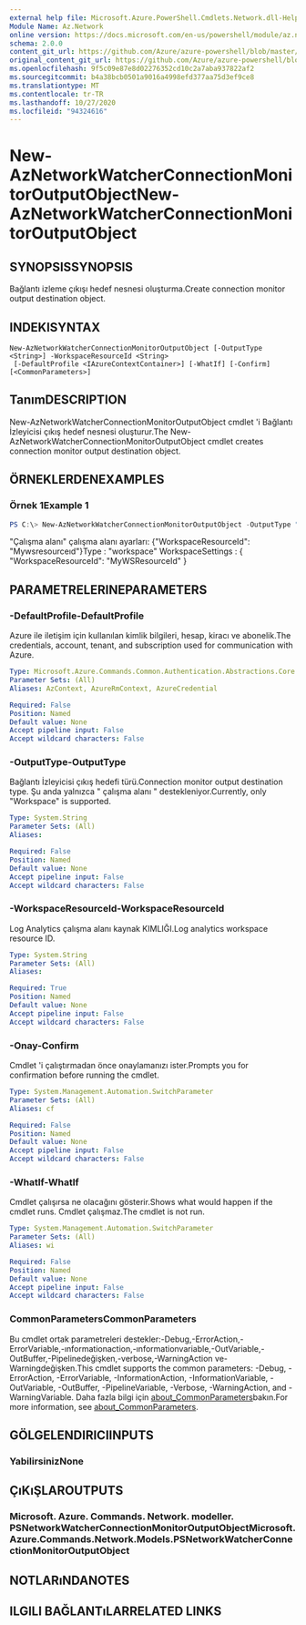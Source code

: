 ```yaml
---
external help file: Microsoft.Azure.PowerShell.Cmdlets.Network.dll-Help.xml
Module Name: Az.Network
online version: https://docs.microsoft.com/en-us/powershell/module/az.network/new-aznetworkwatcherconnectionmonitoroutputobject
schema: 2.0.0
content_git_url: https://github.com/Azure/azure-powershell/blob/master/src/Network/Network/help/New-AzNetworkWatcherConnectionMonitorOutputObject.md
original_content_git_url: https://github.com/Azure/azure-powershell/blob/master/src/Network/Network/help/New-AzNetworkWatcherConnectionMonitorOutputObject.md
ms.openlocfilehash: 9f5c09e87e8d02276352cd10c2a7aba937822af2
ms.sourcegitcommit: b4a38bcb0501a9016a4998efd377aa75d3ef9ce8
ms.translationtype: MT
ms.contentlocale: tr-TR
ms.lasthandoff: 10/27/2020
ms.locfileid: "94324616"
---
```

# <span data-ttu-id="aeb60-101">New-AzNetworkWatcherConnectionMonitorOutputObject</span><span class="sxs-lookup"><span data-stu-id="aeb60-101">New-AzNetworkWatcherConnectionMonitorOutputObject</span></span>

## <span data-ttu-id="aeb60-102">SYNOPSIS</span><span class="sxs-lookup"><span data-stu-id="aeb60-102">SYNOPSIS</span></span>
<span data-ttu-id="aeb60-103">Bağlantı izleme çıkışı hedef nesnesi oluşturma.</span><span class="sxs-lookup"><span data-stu-id="aeb60-103">Create connection monitor output destination object.</span></span>

## <span data-ttu-id="aeb60-104">INDEKI</span><span class="sxs-lookup"><span data-stu-id="aeb60-104">SYNTAX</span></span>

```
New-AzNetworkWatcherConnectionMonitorOutputObject [-OutputType <String>] -WorkspaceResourceId <String>
 [-DefaultProfile <IAzureContextContainer>] [-WhatIf] [-Confirm] [<CommonParameters>]
```

## <span data-ttu-id="aeb60-105">Tanım</span><span class="sxs-lookup"><span data-stu-id="aeb60-105">DESCRIPTION</span></span>
<span data-ttu-id="aeb60-106">New-AzNetworkWatcherConnectionMonitorOutputObject cmdlet 'i Bağlantı İzleyicisi çıkış hedef nesnesi oluşturur.</span><span class="sxs-lookup"><span data-stu-id="aeb60-106">The New-AzNetworkWatcherConnectionMonitorOutputObject cmdlet creates connection monitor output destination object.</span></span>

## <span data-ttu-id="aeb60-107">ÖRNEKLERDEN</span><span class="sxs-lookup"><span data-stu-id="aeb60-107">EXAMPLES</span></span>

### <span data-ttu-id="aeb60-108">Örnek 1</span><span class="sxs-lookup"><span data-stu-id="aeb60-108">Example 1</span></span>
```powershell
PS C:\> New-AzNetworkWatcherConnectionMonitorOutputObject -OutputType "workspace" -ResourcWorkspaceResourceId MyWSResourceId
```

<span data-ttu-id="aeb60-109">"Çalışma alanı" çalışma alanı ayarları: {"WorkspaceResourceId": "Mywsresourceıd"}</span><span class="sxs-lookup"><span data-stu-id="aeb60-109">Type              : "workspace" WorkspaceSettings : { "WorkspaceResourceId": "MyWSResourceId" }</span></span>

## <span data-ttu-id="aeb60-110">PARAMETRELERINE</span><span class="sxs-lookup"><span data-stu-id="aeb60-110">PARAMETERS</span></span>

### <span data-ttu-id="aeb60-111">-DefaultProfile</span><span class="sxs-lookup"><span data-stu-id="aeb60-111">-DefaultProfile</span></span>
<span data-ttu-id="aeb60-112">Azure ile iletişim için kullanılan kimlik bilgileri, hesap, kiracı ve abonelik.</span><span class="sxs-lookup"><span data-stu-id="aeb60-112">The credentials, account, tenant, and subscription used for communication with Azure.</span></span>

```yaml
Type: Microsoft.Azure.Commands.Common.Authentication.Abstractions.Core.IAzureContextContainer
Parameter Sets: (All)
Aliases: AzContext, AzureRmContext, AzureCredential

Required: False
Position: Named
Default value: None
Accept pipeline input: False
Accept wildcard characters: False
```

### <span data-ttu-id="aeb60-113">-OutputType</span><span class="sxs-lookup"><span data-stu-id="aeb60-113">-OutputType</span></span>
<span data-ttu-id="aeb60-114">Bağlantı İzleyicisi çıkış hedefi türü.</span><span class="sxs-lookup"><span data-stu-id="aeb60-114">Connection monitor output destination type.</span></span> <span data-ttu-id="aeb60-115">Şu anda yalnızca \" çalışma alanı \" destekleniyor.</span><span class="sxs-lookup"><span data-stu-id="aeb60-115">Currently, only \"Workspace\" is supported.</span></span>

```yaml
Type: System.String
Parameter Sets: (All)
Aliases:

Required: False
Position: Named
Default value: None
Accept pipeline input: False
Accept wildcard characters: False
```

### <span data-ttu-id="aeb60-116">-WorkspaceResourceId</span><span class="sxs-lookup"><span data-stu-id="aeb60-116">-WorkspaceResourceId</span></span>
<span data-ttu-id="aeb60-117">Log Analytics çalışma alanı kaynak KIMLIĞI.</span><span class="sxs-lookup"><span data-stu-id="aeb60-117">Log analytics workspace resource ID.</span></span>

```yaml
Type: System.String
Parameter Sets: (All)
Aliases:

Required: True
Position: Named
Default value: None
Accept pipeline input: False
Accept wildcard characters: False
```

### <span data-ttu-id="aeb60-118">-Onay</span><span class="sxs-lookup"><span data-stu-id="aeb60-118">-Confirm</span></span>
<span data-ttu-id="aeb60-119">Cmdlet 'i çalıştırmadan önce onaylamanızı ister.</span><span class="sxs-lookup"><span data-stu-id="aeb60-119">Prompts you for confirmation before running the cmdlet.</span></span>

```yaml
Type: System.Management.Automation.SwitchParameter
Parameter Sets: (All)
Aliases: cf

Required: False
Position: Named
Default value: None
Accept pipeline input: False
Accept wildcard characters: False
```

### <span data-ttu-id="aeb60-120">-WhatIf</span><span class="sxs-lookup"><span data-stu-id="aeb60-120">-WhatIf</span></span>
<span data-ttu-id="aeb60-121">Cmdlet çalışırsa ne olacağını gösterir.</span><span class="sxs-lookup"><span data-stu-id="aeb60-121">Shows what would happen if the cmdlet runs.</span></span>
<span data-ttu-id="aeb60-122">Cmdlet çalışmaz.</span><span class="sxs-lookup"><span data-stu-id="aeb60-122">The cmdlet is not run.</span></span>

```yaml
Type: System.Management.Automation.SwitchParameter
Parameter Sets: (All)
Aliases: wi

Required: False
Position: Named
Default value: None
Accept pipeline input: False
Accept wildcard characters: False
```

### <span data-ttu-id="aeb60-123">CommonParameters</span><span class="sxs-lookup"><span data-stu-id="aeb60-123">CommonParameters</span></span>
<span data-ttu-id="aeb60-124">Bu cmdlet ortak parametreleri destekler:-Debug,-ErrorAction,-ErrorVariable,-ınformationaction,-ınformationvariable,-OutVariable,-OutBuffer,-Pipelinedeğişken,-verbose,-WarningAction ve-Warningdeğişken.</span><span class="sxs-lookup"><span data-stu-id="aeb60-124">This cmdlet supports the common parameters: -Debug, -ErrorAction, -ErrorVariable, -InformationAction, -InformationVariable, -OutVariable, -OutBuffer, -PipelineVariable, -Verbose, -WarningAction, and -WarningVariable.</span></span> <span data-ttu-id="aeb60-125">Daha fazla bilgi için [about_CommonParameters](http://go.microsoft.com/fwlink/?LinkID=113216)bakın.</span><span class="sxs-lookup"><span data-stu-id="aeb60-125">For more information, see [about_CommonParameters](http://go.microsoft.com/fwlink/?LinkID=113216).</span></span>

## <span data-ttu-id="aeb60-126">GÖLGELENDIRICI</span><span class="sxs-lookup"><span data-stu-id="aeb60-126">INPUTS</span></span>

### <span data-ttu-id="aeb60-127">Yabilirsiniz</span><span class="sxs-lookup"><span data-stu-id="aeb60-127">None</span></span>

## <span data-ttu-id="aeb60-128">ÇıKıŞLAR</span><span class="sxs-lookup"><span data-stu-id="aeb60-128">OUTPUTS</span></span>

### <span data-ttu-id="aeb60-129">Microsoft. Azure. Commands. Network. modeller. PSNetworkWatcherConnectionMonitorOutputObject</span><span class="sxs-lookup"><span data-stu-id="aeb60-129">Microsoft.Azure.Commands.Network.Models.PSNetworkWatcherConnectionMonitorOutputObject</span></span>

## <span data-ttu-id="aeb60-130">NOTLARıNDA</span><span class="sxs-lookup"><span data-stu-id="aeb60-130">NOTES</span></span>

## <span data-ttu-id="aeb60-131">ILGILI BAĞLANTıLAR</span><span class="sxs-lookup"><span data-stu-id="aeb60-131">RELATED LINKS</span></span>
